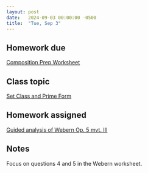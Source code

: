 ```yaml
---
layout: post
date:   2024-09-03 00:00:00 -0500
title:  "Tue, Sep 3"
---
```


## Homework due

[Composition Prep Worksheet](https://viva.pressbooks.pub/openmusictheory/chapter/pc-sets-normal-order-and-transformations/#assignments)

## Class topic

[Set Class and Prime Form](https://viva.pressbooks.pub/openmusictheory/chapter/set-class-and-prime-form/)

## Homework assigned

[Guided analysis of Webern Op. 5 mvt. III](https://gmuedu-my.sharepoint.com/:b:/g/personal/mlavengo_gmu_edu/EXVPEo49EqtHn9-Iv23zHu0B795jlyAsnV3MUHYHG6YVow?e=A1cXNC)

## Notes

Focus on questions 4 and 5 in the Webern worksheet.